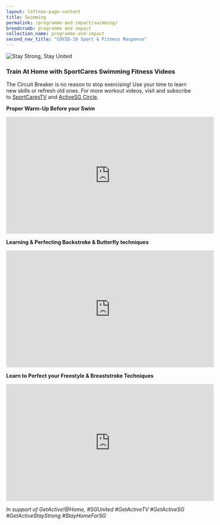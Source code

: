 ```yaml
---
layout: leftnav-page-content
title: Swimming
permalink: /programme-and-impact/swimming/
breadcrumb: programme and impact
collection_name: programme-and-impact
second_nav_title: "COVID-19 Sport & Fitness Response"
---
```


![Stay Strong, Stay United](/images/staystrongstayunited.jpg)

### Train At Home with SportCares Swimming Fitness Videos 

The Circuit Breaker is no reason to stop exercising! Use your time to learn new skills or refresh old ones. For more workout videos, visit and subscribe to [SportCaresTV](http://www.youtube.com/c/SportCaresTV) and [ActiveSG Circle](https://circle.myactivesg.com/).

__Proper Warm-Up Before your Swim__
<iframe width="560" height="315" src="https://www.youtube.com/embed/dViqsX7ezkc" frameborder="0" allow="accelerometer; autoplay; encrypted-media; gyroscope; picture-in-picture" allowfullscreen></iframe>

__Learning & Perfecting Backstroke & Butterfly techniques__
<iframe width="560" height="315" src="https://www.youtube.com/embed/9fX_l-8Y3kw" frameborder="0" allow="accelerometer; autoplay; encrypted-media; gyroscope; picture-in-picture" allowfullscreen></iframe>

__Learn to Perfect your Freestyle & Breaststroke Techniques__
<iframe width="560" height="315" src="https://www.youtube.com/embed/oF6xnZ8BLB0" frameborder="0" allow="accelerometer; autoplay; encrypted-media; gyroscope; picture-in-picture" allowfullscreen></iframe>

*In support of GetActive!@Home, #SGUnited #GetActiveTV #GetActiveSG #GetActiveStayStrong #StayHomeForSG*

